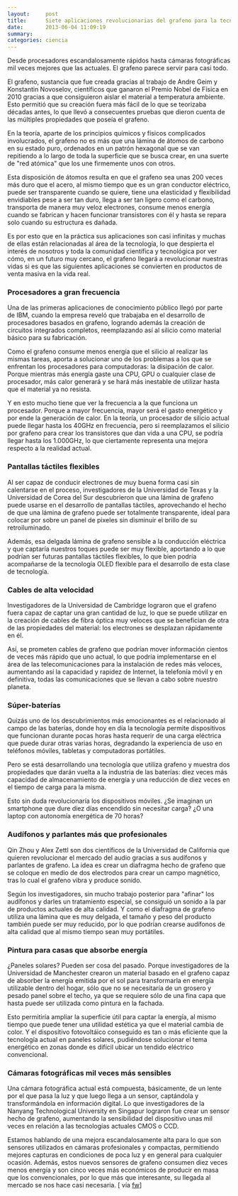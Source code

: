 ```yaml
---
layout:     post
title:      Siete aplicaciones revolucionarias del grafeno para la tecnología moderna
date:       2013-06-04 11:09:19
summary:    
categories: ciencia
---
```


Desde procesadores escandalosamente rápidos hasta cámaras fotográficas mil veces mejores que las actuales. El grafeno parece servir para casi todo.

El grafeno, sustancia que fue creada gracias al trabajo de Andre Geim y Konstantin Novoselov, científicos que ganaron el Premio Nobel de Física en 2010 gracias a que consiguieron aislar el material a temperatura ambiente. Esto permitió que su creación fuera más fácil de lo que se teorizaba décadas antes, lo que llevó a consecuentes pruebas que dieron cuenta de las múltiples propiedades que poseía el grafeno.

En la teoría, aparte de los principios químicos y físicos complicados involucrados, el grafeno no es más que una lámina de átomos de carbono en su estado puro, ordenados en un patrón hexagonal que se van repitiendo a lo largo de toda la superficie que se busca crear, en una suerte de "red atómica" que los une firmemente unos con otros.

Esta disposición de átomos resulta en que el grafeno sea unas 200 veces más duro que el acero, al mismo tiempo que es un gran conductor eléctrico, puede ser transparente cuando se quiere, tiene una elasticidad y flexibilidad envidiables pese a ser tan duro, llega a ser tan ligero como el carbono, transporta de manera muy veloz electrones, consume menos energía cuando se fabrican y hacen funcionar transistores con él y hasta se repara solo cuando su estructura es dañada.

Es por esto que en la práctica sus aplicaciones son casi infinitas y muchas de ellas están relacionadas al área de la tecnología, lo que despierta el interés de nosotros y toda la comunidad científica y tecnológica por ver cómo, en un futuro muy cercano, el grafeno llegará a revolucionar nuestras vidas si es que las siguientes aplicaciones se convierten en productos de venta masiva en la vida real.

### Procesadores a gran frecuencia

Una de las primeras aplicaciones de conocimiento público llegó por parte de IBM, cuando la empresa reveló que trabajaba en el desarrollo de procesadores basados en grafeno, logrando además la creación de circuitos integrados completos, reemplazando así al silicio como material básico para su fabricación.

Como el grafeno consume menos energía que el silicio al realizar las mismas tareas, aporta a solucionar uno de los problemas a los que se enfrentan los procesadores para computadoras: la disipación de calor. Porque mientras más energía gaste una CPU, GPU o cualquier clase de procesador, más calor generará y se hará más inestable de utilizar hasta que el material ya no resista.

Y en esto mucho tiene que ver la frecuencia a la que funciona un procesador. Porque a mayor frecuencia, mayor será el gasto energético y por ende la generación de calor. En la teoría, un procesador de silicio actual puede llegar hasta los 40GHz en frecuencia, pero si reemplazamos el silicio por grafeno para crear los transistores que dan vida a una CPU, se podría llegar hasta los 1.000GHz, lo que ciertamente representa una mejora respecto a la realidad actual.

### Pantallas táctiles flexibles

Al ser capaz de conducir electrones de muy buena forma casi sin calentarse en el proceso, investigadores de la Universidad de Texas y la Universidad de Corea del Sur descubrieron que una lámina de grafeno puede usarse en el desarrollo de pantallas táctiles, aprovechando el hecho de que una lámina de grafeno puede ser totalmente transparente, ideal para colocar por sobre un panel de pixeles sin disminuir el brillo de su retroiluminado.

Además, esa delgada lámina de grafeno sensible a la conducción eléctrica y que captaría nuestros toques puede ser muy flexible, aportando a lo que podrían ser futuras pantallas táctiles flexibles, lo que bien podría acompañarse de la tecnología OLED flexible para el desarrollo de esta clase de tecnología.

### Cables de alta velocidad

Investigadores de la Universidad de Cambridge lograron que el grafeno fuera capaz de captar una gran cantidad de luz, lo que se puede utilizar en la creación de cables de fibra óptica muy veloces que se benefician de otra de las propiedades del material: los electrones se desplazan rápidamente en él.

Así, se prometen cables de grafeno que podrían mover información cientos de veces más rápido que uno actual, lo que podría implementarse en el área de las telecomunicaciones para la instalación de redes más veloces, aumentando así la capacidad y rapidez de Internet, la telefonía móvil y en definitiva, todas las comunicaciones que se llevan a cabo sobre nuestro planeta.

### Súper-baterías

Quizás uno de los descubrimientos más emocionantes es el relacionado al campo de las baterías, donde hoy en día la tecnología permite dispositivos que funcionan durante pocas horas hasta requerir de una carga eléctrica que puede durar otras varias horas, degradando la experiencia de uso en teléfonos móviles, tabletas y computadoras portátiles.

Pero se está desarrollando una tecnología que utiliza grafeno y muestra dos propiedades que darán vuelta a la industria de las baterías: diez veces más capacidad de almacenamiento de energía y una reducción de diez veces en el tiempo de carga para la misma.

Esto sin duda revolucionaría los dispositivos móviles. ¿Se imaginan un smartphone que dure diez días encendido sin necesitar carga? ¿O una laptop con autonomía energética de 70 horas?

### Audífonos y parlantes más que profesionales

Qin Zhou y Alex Zettl son dos científicos de la Universidad de California que quieren revolucionar el mercado del audio gracias a sus audífonos y parlantes de grafeno. La idea es crear un diafragma hecho de grafeno que se coloque en medio de dos electrodos para crear un campo magnético, tras lo cual el grafeno vibra y produce sonido.

Según los investigadores, sin mucho trabajo posterior para "afinar" los audífonos y darles un tratamiento especial, se consiguió un sonido a la par de productos actuales de alta calidad. Y como el diafragma de grafeno utiliza una lámina que es muy delgada, el tamaño y peso del producto también puede ser muy reducido, por lo que podrían crearse audífonos de alta calidad que al mismo tiempo sean muy portátiles.

### Pintura para casas que absorbe energía

¿Paneles solares? Pueden ser cosa del pasado. Porque investigadores de la Universidad de Manchester crearon un material basado en el grafeno capaz de absorber la energía emitida por el sol para transformarla en energía utilizable dentro del hogar, sólo que no se necesitaría de un grosero y pesado panel sobre el techo, ya que se requiere sólo de una fina capa que hasta puede ser utilizada como pintura en la fachada.

Esto permitiría ampliar la superficie útil para captar la energía, al mismo tiempo que puede tener una utilidad estética ya que el material cambia de color. Y el dispositivo fotovoltáico conseguido es tan o más eficiente que la tecnología actual en paneles solares, pudiéndose solucionar el tema energético en zonas donde es difícil ubicar un tendido eléctrico convencional.

### Cámaras fotográficas mil veces más sensibles

Una cámara fotográfica actual está compuesta, básicamente, de un lente por el que pasa la luz y que luego llega a un sensor, captándola y transformándola en información digital. Lo que investigadores de la Nanyang Technological University en Singapur lograron fue crear un sensor hecho de grafeno, aumentando la sensibilidad del dispositivo unas mil veces en relación a las tecnologías actuales CMOS o CCD.

Estamos hablando de una mejora escandalosamente alta para lo que son sensores utilizados en cámaras profesionales y compactas, permitiendo mejores capturas en condiciones de poca luz y en general para cualquier ocasión. Además, estos nuevos sensores de grafeno consumen diez veces menos energía y son cinco veces más económicos de producir en masa que los convencionales, por lo que más que interesante, su llegada al mercado se nos hace casi necesaria. [ vía <a href="https://www.fayerwayer.com/2013/06/siete-aplicaciones-revolucionarias-del-grafeno-para-la-tecnologia-moderna/" target="_blank">fw</a>]